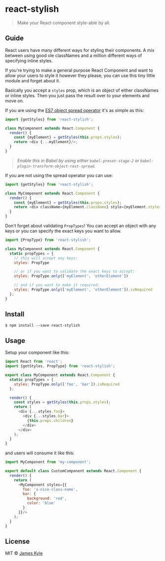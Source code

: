 # react-stylish

> Make your React component style-able by all.

## Guide

React users have many different ways for styling their components. A mix between
using good ole classNames and a million different ways of specifying inline
styles.

If you're trying to make a general purpose React Component and want to allow
your users to style it however they please, you can use this tiny little module
and forget about it.

Basically you accept a `styles` prop, which is an object of either classNames or
inline styles. Then you just pass the result over to your elements and move on.

If you are using the
[ES7 object spread operator](https://github.com/sebmarkbage/ecmascript-rest-spread)
it's as simple as this:

```js
import {getStyles} from 'react-stylish';

class MyComponent extends React.Component {
  render() {
    const {myElement} = getStyles(this.props.styles);
    return <div {...myElement}/>;
  }
}
```

> _Enable this in Babel by using either `babel-preset-stage-2` or
> `babel-plugin-transform-object-rest-spread`._

If you are not using the spread operator you can use:

```js
import {getStyles} from 'react-stylish';

class MyComponent extends React.Component {
  render() {
    const {myElement} = getStyles(this.props.styles);
    return <div className={myElement.className} style={myElement.styles}/>;
  }
}
```

Don't forget about validating `PropTypes`! You can accept an object with any
keys or you can specify the exact keys you want to allow.

```js
import {PropType} from 'react-stylish';

class MyComponent extends React.Component {
  static propTypes = {
    // this will accept any keys:
    styles: PropType

    // or if you want to validate the exact keys to accept:
    styles: PropType.only(['myElement', 'otherElement'])

    // and if you want to make it required:
    styles: PropType.only(['myElement', 'otherElement']).isRequired
  };
}
```

## Install

```
$ npm install --save react-stylish
```

## Usage

Setup your component like this:

```js
import React from 'react';
import {getStyles, PropType} from 'react-stylish';

export class MyComponent extends React.Component {
  static propTypes = {
    styles: PropType.only(['foo', 'bar']).isRequired
  };

  render() {
    const styles = getStyles(this.props.styles);
    return (
      <div {...styles.foo}>
        <div {...styles.bar}>
          {this.props.children}
        </div>
      </div>
    );
  }
}
```

and users will consume it like this:

```js
import MyComponent from 'my-component';

export default class CustomComponent extends React.Component {
  render() {
    return (
      <MyComponent styles={{
        foo: 'a-nice-class-name',
        bar: {
          background: 'red',
          color: 'blue'
        }
      }}/>
    );
  }
}
```

## License

MIT © [James Kyle](http://twitter.com/thejameskyle)
